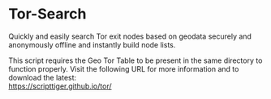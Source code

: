 # Tor-Search
Quickly and easily search Tor exit nodes based on geodata securely and anonymously offline and instantly build node lists.

This script requires the Geo Tor Table to be present in the same directory to function properly. Visit the following URL for more information and to download the latest:  
https://scripttiger.github.io/tor/
